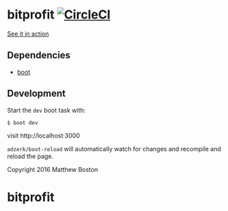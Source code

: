 # bitprofit [![CircleCI](https://circleci.com/gh/bostonaholic/bitprofit.svg?style=svg)](https://circleci.com/gh/bostonaholic/bitprofit)

[See it in action](https://bitprofit.io)

## Dependencies

- [boot](http://boot-clj.com/)

## Development

Start the `dev` boot task with:

`$ boot dev`

visit http://localhost:3000

`adzerk/boot-reload` will automatically watch for changes and recompile and reload the page.

Copyright 2016 Matthew Boston
# bitprofit
